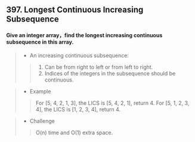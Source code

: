 ## 397. Longest Continuous Increasing Subsequence
#### Give an integer array，find the longest increasing continuous subsequence in this array.

>* An increasing continuous subsequence:
>>1. Can be from right to left or from left to right.
>>2. Indices of the integers in the subsequence should be continuous.

>* Example
>> For [5, 4, 2, 1, 3], the LICS is [5, 4, 2, 1], return 4.
>> For [5, 1, 2, 3, 4], the LICS is [1, 2, 3, 4], return 4.

>* Challenge
>> O(n) time and O(1) extra space.